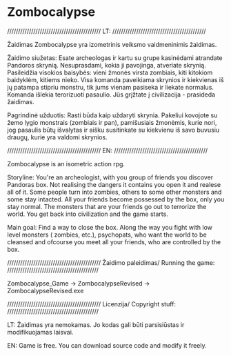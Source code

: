 Zombocalypse
============
///////////////////////////////////////////
LT:
///////////////////////////////////////////

Žaidimas Zombocalypse yra izometrinis veiksmo vaidmeninimis žaidimas.

Žaidimo siužetas:
Esate archeologas ir kartu su grupe kasinėdami atrandate Pandoros skrynią. Nesuprasdami, kokia ji pavojinga, atveriate skrynią. 
Pasileidžia visokios baisybės: vieni žmonės virsta zombiais, kiti kitokiom baidyklėm, kitiems nieko. 
Visa komanda paveikiama skrynios ir kiekvienas iš jų patampa stipriu monstru, tik jums vienam pasiseka ir liekate normalus. 
Komanda išlekia terorizuoti pasaulio. Jūs grįžtate į civilizacija - prasideda žaidimas. 

Pagrindinė užduotis:
Rasti būda kaip uždaryti skrynia. 
Pakeliui kovojote su žemo lygio monstrais (zombiais ir pan), pamišusiais žmonėmis, kurie nori, jog pasaulis būtų išvalytas ir aišku susitinkate su kiekvienu iš savo buvusiu draugų, kurie yra valdomi skrynios.

///////////////////////////////////////////
EN: 
///////////////////////////////////////////

Zombocalypse is an isometric action rpg.

Storyline:
You're an archeologist, with you group of friends you discover Pandoras box. Not realising the dangers it contains you open it and realese all of it. Some people turn into zombies, others to some other monsters and some stay intacted.
All your friends become possessed by the box, only you stay normal.
The monsters that are your friends go out to terrorize the world. You get back into civilization and the game starts.

Main goal:
Find a way to close the box.
Along the way you fight with low level monsters ( zombies, etc.), psychopats, who want the world to be cleansed and ofcourse you meet all your friends, who are controlled by the box.

///////////////////////////////////////////
Žaidimo paleidimas/ Running the game:
//////////////////////////////////////////

Zombocalypse_Game -> ZombocalypseRevised -> ZombocalypseRevised.exe

///////////////////////////////////////////
Licenzija/ Copyright stuff:
//////////////////////////////////////////

LT: Žaidimas yra nemokamas. Jo kodas gali būti parsisiūstas ir modifikuojamas laisvai.

EN: Game is free. You can download source code and modify it freely.
